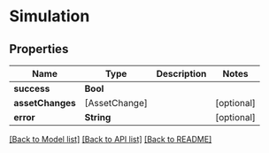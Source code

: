 # Simulation

## Properties
Name | Type | Description | Notes
------------ | ------------- | ------------- | -------------
**success** | **Bool** |  | 
**assetChanges** | [AssetChange] |  | [optional] 
**error** | **String** |  | [optional] 

[[Back to Model list]](../README.md#documentation-for-models) [[Back to API list]](../README.md#documentation-for-api-endpoints) [[Back to README]](../README.md)


